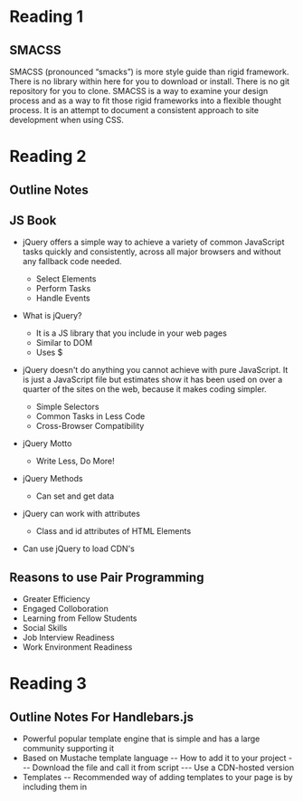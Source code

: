 # Reading 1

## SMACSS

SMACSS (pronounced “smacks”) is more style guide than rigid framework.
There is no library within here for you to download or install. There is no git repository for you to clone.
SMACSS is a way to examine your design process and as a way to fit those rigid frameworks into a flexible thought process.
It is an attempt to document a consistent approach to site development when using CSS.

# Reading 2

## Outline Notes

## JS Book

- jQuery offers a simple way to achieve a variety of common JavaScript tasks quickly and consistently, across all major browsers and without any fallback code needed. 
  - Select Elements
  - Perform Tasks
  - Handle Events
  
- What is jQuery?
  - It is a JS library that you include in your web pages
  - Similar to DOM
  - Uses $
  
- jQuery doesn't do anything you cannot achieve with pure JavaScript. It is just a JavaScript file but estimates show it has been used on over a quarter of the sites on the web, because it makes coding simpler. 
  - Simple Selectors
  - Common Tasks in Less Code
  - Cross-Browser Compatibility
  
- jQuery Motto
  - Write Less, Do More!
  
- jQuery Methods 
  - Can set and get data

- jQuery can work with attributes
  - Class and id attributes of HTML Elements
  
- Can use jQuery to load CDN's

## Reasons to use Pair Programming
- Greater Efficiency
- Engaged Colloboration
- Learning from Fellow Students
- Social Skills
- Job Interview Readiness
- Work Environment Readiness

# Reading 3

## Outline Notes For Handlebars.js

- Powerful popular template engine that is simple and has a large community supporting it
- Based on Mustache template language
-- How to add it to your project
--- Download the file and call it from script
--- Use a CDN-hosted version
- Templates
-- Recommended way of adding templates to your page is by including them in <script> tags
-- Remember the attribute type so JS doesn't try to parse them
- Expressions
-- {{}} will get HTML escaped by handlebars
-- {{{}}} allows you to print raw HTML
- Context
-- use helpers such as:
--- #each
--- #with
-- above helpers allow you to access the properties of iterated objects
- Helpers
-- To call a helper, just use it as an expression {{helpername}}
-- You can pass parameters as well {{helpername 12345}}
-- these are passed as parameters to your helper function
- Block Helpers
-- Like reg. helpers but have an opening and a closing tag
-- To create a block helper, you again use Handlebars.registerHelper()
 

## Outline Notes for Flexbox

- Basic Terminology
-- Main-axis

-- Main-start | Main-end

-- Main size

-- Cross axis

-- Cross-start | Cross-end

-- Cross size

- Properties for the Parent (Flex Container)

-- Display

-- Flex-direction

-- Flex-wrap

-- Flex-flow

-- Justify-content

-- Align-items

-- Align-content

- Properties for the Children

-- Order

-- Flex-grow

-- Flex-shrink

-- Flex-basis

-- Flex

-- Align-self
 

## FlexBox Froggy

- Useful CSS playground to practice your CSS skills
 

## Official Handlebars.js Documentation:

https://handlebarsjs.com/
